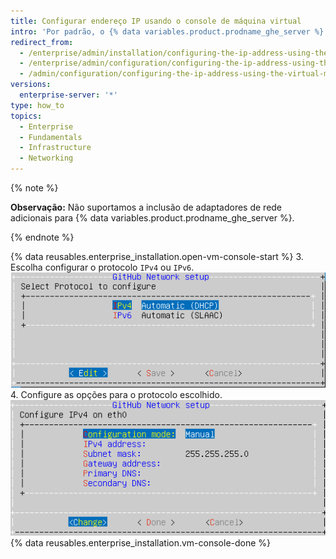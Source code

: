 ```yaml
---
title: Configurar endereço IP usando o console de máquina virtual
intro: 'Por padrão, o {% data variables.product.prodname_ghe_server %} recupera as configurações de rede pelo protocolo de configuração dinâmica de host (DHCP). Se a sua plataforma for compatível ou se o DHCP estiver indisponível, você também poderá definir as configurações de rede usando o console da máquina virtual.'
redirect_from:
  - /enterprise/admin/installation/configuring-the-ip-address-using-the-virtual-machine-console
  - /enterprise/admin/configuration/configuring-the-ip-address-using-the-virtual-machine-console
  - /admin/configuration/configuring-the-ip-address-using-the-virtual-machine-console
versions:
  enterprise-server: '*'
type: how_to
topics:
  - Enterprise
  - Fundamentals
  - Infrastructure
  - Networking
---
```


{% note %}

**Observação:** Não suportamos a inclusão de adaptadores de rede adicionais para {% data variables.product.prodname_ghe_server %}.

{% endnote %}

{% data reusables.enterprise_installation.open-vm-console-start %}
3. Escolha configurar o protocolo `IPv4` ou `IPv6`. ![Escolha entre os protocolos IPv4 ou IPv6](/assets/images/enterprise/network-configuration/IPv4-or-IPv6-protocol.png)
4. Configure as opções para o protocolo escolhido. ![Menu com opções de protocolo IP](/assets/images/enterprise/network-configuration/network-settings-selection.png)
{% data reusables.enterprise_installation.vm-console-done %}
